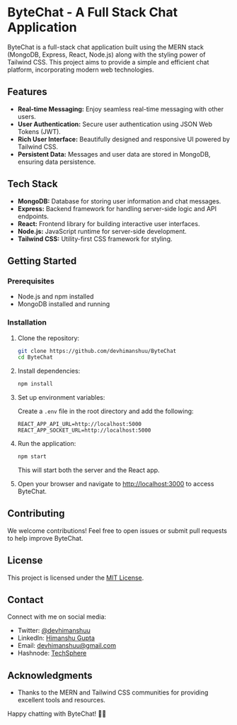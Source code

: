 # ByteChat - A Full Stack Chat Application

ByteChat is a full-stack chat application built using the MERN stack (MongoDB, Express, React, Node.js) along with the styling power of Tailwind CSS. This project aims to provide a simple and efficient chat platform, incorporating modern web technologies.

## Features

- **Real-time Messaging:** Enjoy seamless real-time messaging with other users.
- **User Authentication:** Secure user authentication using JSON Web Tokens (JWT).
- **Rich User Interface:** Beautifully designed and responsive UI powered by Tailwind CSS.
- **Persistent Data:** Messages and user data are stored in MongoDB, ensuring data persistence.

## Tech Stack

- **MongoDB:** Database for storing user information and chat messages.
- **Express:** Backend framework for handling server-side logic and API endpoints.
- **React:** Frontend library for building interactive user interfaces.
- **Node.js:** JavaScript runtime for server-side development.
- **Tailwind CSS:** Utility-first CSS framework for styling.

## Getting Started

### Prerequisites

- Node.js and npm installed
- MongoDB installed and running

### Installation

1. Clone the repository:

   ```bash
   git clone https://github.com/devhimanshuu/ByteChat
   cd ByteChat
   ```

2. Install dependencies:

   ```bash
   npm install
   ```

3. Set up environment variables:

   Create a `.env` file in the root directory and add the following:

   ```env
   REACT_APP_API_URL=http://localhost:5000
   REACT_APP_SOCKET_URL=http://localhost:5000
   ```

4. Run the application:

   ```bash
   npm start
   ```

   This will start both the server and the React app.

5. Open your browser and navigate to [http://localhost:3000](http://localhost:3000) to access ByteChat.

## Contributing

We welcome contributions! Feel free to open issues or submit pull requests to help improve ByteChat.

## License

This project is licensed under the [MIT License](LICENSE).

## Contact
Connect with me on social media:
- Twitter: [@devhimanshuu](https://twitter.com/devhimanshuu)
- LinkedIn: [Himanshu Gupta](https://www.linkedin.com/in/himanshu-guptaa/)
- Email: devhimanshuu@gmail.com
- Hashnode: [TechSphere](https://techsphere.hashnode.dev/)

## Acknowledgments

- Thanks to the MERN and Tailwind CSS communities for providing excellent tools and resources.

Happy chatting with ByteChat! 🚀💬
